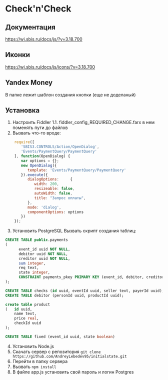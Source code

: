 # Check'n'Check

## Документация
https://wi.sbis.ru/docs/js/?v=3.18.700

## Иконки
https://wi.sbis.ru/docs/js/icons/?v=3.18.700

## Yandex Money
В папке лежит шаблон создания кнопки (еще не доделаный)

## Установка
1. Настроить Fiddler
	1.1. fiddler_config_REQUIRED_CHANGE.farx в нем поменять пути до файлов
2. Вызвать что-то вроде:
```javascript
    require([
       'SBIS3.CONTROLS/Action/OpenDialog',
       'Events/PaymentQuery/PaymentQuery'
    ], function(OpenDialog) {
       var options = {};
       new OpenDialog({
          template: 'Events/PaymentQuery/PaymentQuery'
       }).execute({
          dialogOptions:     {
             width: 200,
             resizeable: false,
             autoWidth: false,
             title: "Запрос оплаты",
          },
          mode: 'dialog',
          componentOptions: options
       })
    });
```

3. Установить PostgreSQL
    Вызвать скрипт создания таблиц:
```sql
CREATE TABLE public.payments
(
      event_id uuid NOT NULL,
      debitor uuid NOT NULL,
      creditor uuid NOT NULL,
      sum integer,
      req text,
      state integer,
      CONSTRAINT payments_pkey PRIMARY KEY (event_id, debitor, creditor)
);

CREATE TABLE checks (id uuid, eventId uuid, seller text, payerId uuid);
CREATE TABLE debitor (personId uuid, productId uuid);

create table product
( 	id uuid,
	name text,
	price real,
	checkId uuid
);

CREATE TABLE fixed (event_id uuid, state boolean)

```
4. Установить Node.js
5. Скачать сервер с репозитория 
`git clone https://github.com/AndreyLebedev95/initialstate.git`
6. Перейти в папку сервера
7. Вызвать `npm install`
8. В файле app.js установить свой пароль и логин Postgres	

